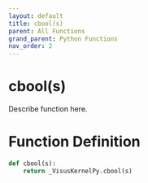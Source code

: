 ```yaml
---
layout: default
title: cbool(s)
parent: All Functions
grand_parent: Python Functions
nav_order: 2
---
```


# cbool(s)

Describe function here.

# Function Definition

```python
def cbool(s):
    return _VisusKernelPy.cbool(s)
```
